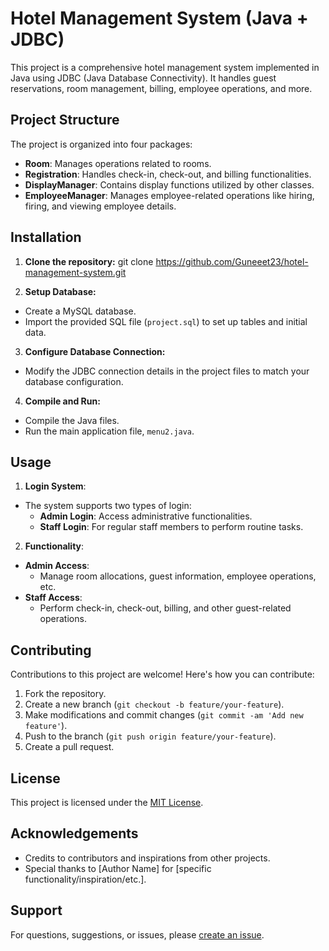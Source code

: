 # Hotel Management System (Java + JDBC)

This project is a comprehensive hotel management system implemented in Java using JDBC (Java Database Connectivity). It handles guest reservations, room management, billing, employee operations, and more.

## Project Structure

The project is organized into four packages:

- **Room**: Manages operations related to rooms.
- **Registration**: Handles check-in, check-out, and billing functionalities.
- **DisplayManager**: Contains display functions utilized by other classes.
- **EmployeeManager**: Manages employee-related operations like hiring, firing, and viewing employee details.

## Installation

1. **Clone the repository:**
git clone https://github.com/Guneeet23/hotel-management-system.git


2. **Setup Database:**
- Create a MySQL database.
- Import the provided SQL file (`project.sql`) to set up tables and initial data.

3. **Configure Database Connection:**
- Modify the JDBC connection details in the project files to match your database configuration.

4. **Compile and Run:**
- Compile the Java files.
- Run the main application file, `menu2.java`.

## Usage

1. **Login System**:
- The system supports two types of login:
  - **Admin Login**: Access administrative functionalities.
  - **Staff Login**: For regular staff members to perform routine tasks.

2. **Functionality**:
- **Admin Access**:
  - Manage room allocations, guest information, employee operations, etc.
- **Staff Access**:
  - Perform check-in, check-out, billing, and other guest-related operations.

## Contributing

Contributions to this project are welcome! Here's how you can contribute:

1. Fork the repository.
2. Create a new branch (`git checkout -b feature/your-feature`).
3. Make modifications and commit changes (`git commit -am 'Add new feature'`).
4. Push to the branch (`git push origin feature/your-feature`).
5. Create a pull request.

## License

This project is licensed under the [MIT License](LICENSE).

## Acknowledgements

- Credits to contributors and inspirations from other projects.
- Special thanks to [Author Name] for [specific functionality/inspiration/etc.].

## Support

For questions, suggestions, or issues, please [create an issue](https://github.com/Guneeet23/java_project_sem3/issues).
